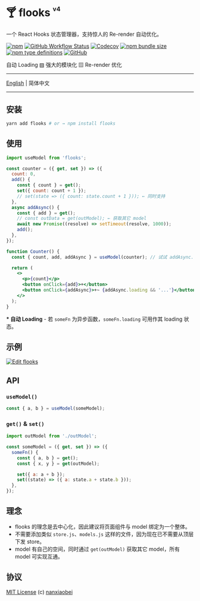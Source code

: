 # 🍸 flooks <sup><sup><sub>v4</sub></sup></sup>

一个 React Hooks 状态管理器，支持惊人的 Re-render 自动优化。

[![npm](https://img.shields.io/npm/v/flooks?style=flat-square)](https://www.npmjs.com/package/flooks)
[![GitHub Workflow Status](https://img.shields.io/github/workflow/status/nanxiaobei/flooks/Test?style=flat-square)](https://github.com/nanxiaobei/flooks/actions?query=workflow%3ATest)
[![Codecov](https://img.shields.io/codecov/c/github/nanxiaobei/flooks?style=flat-square)](https://codecov.io/gh/nanxiaobei/flooks)
[![npm bundle size](https://img.shields.io/bundlephobia/minzip/flooks?style=flat-square)](https://bundlephobia.com/result?p=flooks)
[![npm type definitions](https://img.shields.io/npm/types/typescript?style=flat-square)](https://github.com/nanxiaobei/flooks/blob/master/src/index.ts)
[![GitHub](https://img.shields.io/github/license/nanxiaobei/flooks?style=flat-square)](https://github.com/nanxiaobei/flooks/blob/master/LICENSE)

自动 Loading ▨ 强大的模块化 ▨ Re-render 优化

---

[English](./README.md) | 简体中文

---

## 安装

```sh
yarn add flooks # or → npm install flooks
```

## 使用

```jsx
import useModel from 'flooks';

const counter = ({ get, set }) => ({
  count: 0,
  add() {
    const { count } = get();
    set({ count: count + 1 });
    // set(state => ({ count: state.count + 1 })); ← 同时支持
  },
  async addAsync() {
    const { add } = get();
    // const outData = get(outModel); ← 获取其它 model
    await new Promise((resolve) => setTimeout(resolve, 1000));
    add();
  },
});

function Counter() {
  const { count, add, addAsync } = useModel(counter); // 试试 addAsync.loading!

  return (
    <>
      <p>{count}</p>
      <button onClick={add}>+</button>
      <button onClick={addAsync}>+~ {addAsync.loading && '...'}</button>
    </>
  );
}
```

**\* 自动 Loading** - 若 `someFn` 为异步函数，`someFn.loading` 可用作其 loading 状态。

## 示例

[![Edit flooks](https://codesandbox.io/static/img/play-codesandbox.svg)](https://codesandbox.io/s/flooks-gqye5?fontsize=14&hidenavigation=1&theme=dark)

## API

### `useModel()`

```js
const { a, b } = useModel(someModel);
```

### `get()` & `set()`

```js
import outModel from './outModel';

const someModel = ({ get, set }) => ({
  someFn() {
    const { a, b } = get();
    const { x, y } = get(outModel);

    set({ a: a + b });
    set((state) => ({ a: state.a + state.b }));
  },
});
```

## 理念

- flooks 的理念是去中心化，因此建议将页面组件与 model 绑定为一个整体。
- 不需要添加类似 `store.js`、`models.js` 这样的文件，因为现在已不需要从顶层下发 store。
- model 有自己的空间，同时通过 `get(outModel)` 获取其它 model，所有 model 可实现互通。

## 协议

[MIT License](https://github.com/nanxiaobei/flooks/blob/master/LICENSE) (c) [nanxiaobei](https://mrlee.me/)
